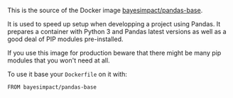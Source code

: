 This is the source of the Docker image
[bayesimpact/pandas-base](https://hub.docker.com/r/bayesimpact/pandas-base/).

It is used to speed up setup when developping a project using Pandas.
It prepares a container with Python 3 and Pandas latest versions as well as a
good deal of PIP modules pre-installed.

If you use this image for production beware that there might be many pip
modules that you won't need at all.

To use it base your `Dockerfile` on it with:

```
FROM bayesimpact/pandas-base
```
